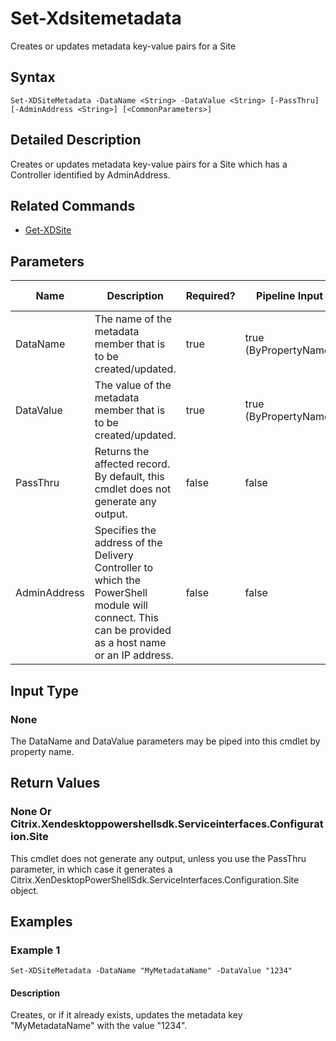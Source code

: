 ﻿
# Set-Xdsitemetadata
Creates or updates metadata key-value pairs for a Site
## Syntax
```
Set-XDSiteMetadata -DataName <String> -DataValue <String> [-PassThru] [-AdminAddress <String>] [<CommonParameters>]
```
## Detailed Description
Creates or updates metadata key-value pairs for a Site which has a Controller identified by AdminAddress.


## Related Commands

* [Get-XDSite](../Get-XDSite/)
## Parameters
| Name   | Description | Required? | Pipeline Input | Default Value |
| --- | --- | --- | --- | --- |
| DataName | The name of the metadata member that is to be created/updated. | true | true (ByPropertyName) |  |
| DataValue | The value of the metadata member that is to be created/updated. | true | true (ByPropertyName) |  |
| PassThru | Returns the affected record. By default, this cmdlet does not generate any output. | false | false | False |
| AdminAddress | Specifies the address of the Delivery Controller to which the PowerShell module will connect. This can be provided as a host name or an IP address. | false | false | Localhost. Once a value is provided by any cmdlet, this value will become the default. |

## Input Type

### None
The DataName and DataValue parameters may be piped into this cmdlet by property name.
## Return Values

### None Or Citrix.Xendesktoppowershellsdk.Serviceinterfaces.Configuration.Site
This cmdlet does not generate any output, unless you use the PassThru parameter, in which case it generates a Citrix.XenDesktopPowerShellSdk.ServiceInterfaces.Configuration.Site object.
## Examples

### Example 1
```
Set-XDSiteMetadata -DataName "MyMetadataName" -DataValue "1234"
```
#### Description
Creates, or if it already exists, updates the metadata key "MyMetadataName" with the value "1234".
